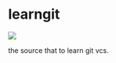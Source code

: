 # learngit

<img src="https://maven-badges.herokuapp.com/maven-central/com.xuxueli/xxl-job/badge.svg" >

the source that to learn git vcs.
